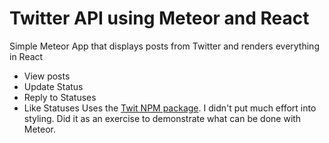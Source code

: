 # Twitter API using Meteor and React
Simple Meteor App that displays posts from Twitter and renders everything in React
- View posts
- Update Status
- Reply to Statuses
- Like Statuses
Uses the [Twit NPM package](https://github.com/ttezel/twit). I didn't put much effort into styling. Did it as an exercise to demonstrate what can be done with Meteor.
